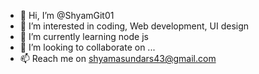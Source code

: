 - 👋 Hi, I’m @ShyamGit01
- 👀 I’m interested in coding, Web development, UI design
- 🌱 I’m currently learning node js
- 💞️ I’m looking to collaborate on ...
- 📫 Reach me on shyamasundars43@gmail.com

<!---
ShyamGit01/ShyamGit01 is a ✨ special ✨ repository because its `README.md` (this file) appears on your GitHub profile.
You can click the Preview link to take a look at your changes.
--->
